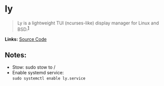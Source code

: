 # ly
> Ly is a lightweight TUI (ncurses-like) display manager for Linux and BSD.<sup>[1][desc]</sup>

**Links:** [Source Code][code]

## Notes:
- Stow: sudo stow to /
- Enable systemd service:\
`sudo systemctl enable ly.service`


[desc]: https://github.com/fairyglade/ly
[code]: https://github.com/fairyglade/ly
